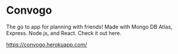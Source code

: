 # Convogo
The go to app for planning with friends! Made with Mongo DB Atlas, Express. Node.js, and React. Check it out here.

https://convogo.herokuapp.com/
